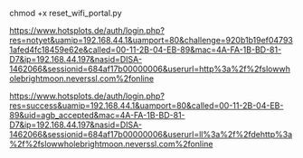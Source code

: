 
chmod +x reset_wifi_portal.py


https://www.hotsplots.de/auth/login.php?res=notyet&uamip=192.168.44.1&uamport=80&challenge=920b1b19ef047931afed4fc18459e62e&called=00-11-2B-04-EB-89&mac=4A-FA-1B-BD-81-D7&ip=192.168.44.197&nasid=DISA-1462066&sessionid=684af17b00000006&userurl=http%3a%2f%2fslowwholebrightmoon.neverssl.com%2fonline


https://www.hotsplots.de/auth/login.php?res=success&uamip=192.168.44.1&uamport=80&called=00-11-2B-04-EB-89&uid=agb_accepted&mac=4A-FA-1B-BD-81-D7&ip=192.168.44.197&nasid=DISA-1462066&sessionid=684af17b00000006&userurl=ll%3a%2f%2fdehttp%3a%2f%2fslowwholebrightmoon.neverssl.com%2fonline
